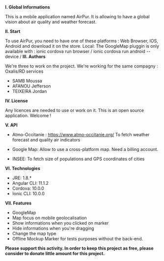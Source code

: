 **I. Global Informations**

This is a mobile application named AirPur. It is allowing to have a global vision about air quality and weather forecast. 

**II. Start**

To use AirPur, you need to have one of these platforms : Web Browser, IOS, Android and download it on the store.
Local: The GoogleMap pluggin is only available with : ionic cordova run browser / ionic cordova run android --device
/
**III. Authors**

We're three to work on the project. We're working for the same compagny : Oxalis/RD services
- SAMB Moussa
- AFANOU Jefferson
- TEIXEIRA Jordan

**IV. License**

Any licences are needed to use or work on it. This is an open source application. Welcome !

**V. API**
  - Atmo-Occitanie : https://www.atmo-occitanie.org/
	  To fetch weather forecast and quality air indicators

  - Google Map: Allow to use a cross-platform map. Need a billing account.
  
  - INSEE: To fetch size of populations and GPS coordinates of cities

**VI. Technologies**
  - JRE: 1.8.*
  - Angular CLI: 11.1.2
  - Cordova: 10.0.0
  - Ionic CLI: 10.0.0
  
**VII. Features**
- GoogleMap
- Map focus on mobile geolocalisation
- Show informations when you clicked on marker
- Hide informations when you're dragging
- Change the map type
- Offline Mockup Marker for tests purposes without the back-end.


**Please support this activity.
In order to keep this project as free, please consider to donate little amount for this project.**
